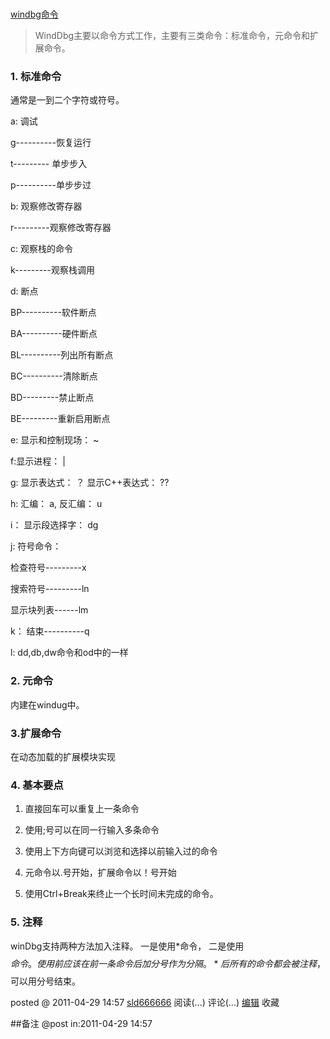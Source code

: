 #
[windbg命令](http://www.cnblogs.com/sld666666/archive/2011/04/29/2032780.html)

> WindDbg主要以命令方式工作，主要有三类命令：标准命令，元命令和扩展命令。

### 1\. 标准命令

通常是一到二个字符或符号。

a: 调试

g----------恢复运行

t--------- 单步步入

p----------单步步过

b: 观察修改寄存器

r---------观察修改寄存器

c: 观察栈的命令

k---------观察栈调用

d: 断点

BP----------软件断点

BA----------硬件断点

BL----------列出所有断点

BC----------清除断点

BD---------禁止断点

BE---------重新启用断点

e: 显示和控制现场： ~

f:显示进程： |

g: 显示表达式： ？ 显示C++表达式： ??

h: 汇编： a, 反汇编： u

i： 显示段选择字： dg

j: 符号命令：

检查符号---------x

搜索符号---------ln

显示块列表------lm

k： 结束----------q

l: dd,db,dw命令和od中的一样

### 2\. 元命令

内建在windug中。

### 3.扩展命令

在动态加载的扩展模块实现

### 4\. 基本要点

  1. 直接回车可以重复上一条命令

  2. 使用;号可以在同一行输入多条命令

  3. 使用上下方向键可以浏览和选择以前输入过的命令

  4. 元命令以.号开始，扩展命令以！号开始

  5. 使用Ctrl+Break来终止一个长时间未完成的命令。

### 5\. 注释

winDbg支持两种方法加入注释。 一是使用*命令， 二是使用$$命令。使用前应该在前一条命令后加分号作为分隔。*后所有的命令都会被注释，
$$可以用分号结束。

posted @ 2011-04-29 14:57 [sld666666](http://www.cnblogs.com/sld666666/)
阅读(...) 评论(...) [编辑](https://i.cnblogs.com/EditPosts.aspx?postid=2032780) 收藏

##备注 
 @post in:2011-04-29 14:57